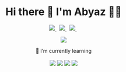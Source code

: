 <h1 align = "center" > Hi there 👋 I'm Abyaz 👨‍💻</h1> 

<p align = "center">
  <a href="https://www.linkedin.com/in/muhammad-abyaz-302172204/">
    <img src="https://img.shields.io/badge/linkedin-%230077B5.svg?&style=for-the-badge&logo=linkedin&logoColor=white" />
  </a>&nbsp;
  <a href="https://www.facebook.com/muhammad.abyaz.92/">
    <img src="https://img.shields.io/badge/Facebook-1877F2?style=for-the-badge&logo=facebook&logoColor=white" />        
  </a>&nbsp;
    <a href="https://twitter.com/MuhammadAbyaz1">
    <img src="https://img.shields.io/badge/Twitter-1DA1F2?style=for-the-badge&logo=twitter&logoColor=white" />        
  </a>&nbsp; 
</p>

<p align = "center"> 
<img src = "https://github-readme-stats-git-masterrstaa-rickstaa.vercel.app/api?username=MuhammadAbyaz&theme=tokyonight">
</p>


<p align='center'>
  🌱 I’m currently learning <br/><br/>
  <img src="https://img.shields.io/badge/java-%23ED8B00.svg?style=for-the-badge&logo=openjdk&logoColor=white" />
  <img src="https://img.shields.io/badge/Flutter-%2302569B.svg?style=for-the-badge&logo=Flutter&logoColor=white" />
  <img src="https://img.shields.io/badge/Android-3DDC84?style=for-the-badge&logo=android&logoColor=white" />
  <img src="https://img.shields.io/badge/PostgreSQL-316192?style=for-the-badge&logo=postgresql&logoColor=whitehttps://img.shields.io/badge/PostgreSQL-316192?style=for-the-badge&logo=postgresql&logoColor=white" />
</p>